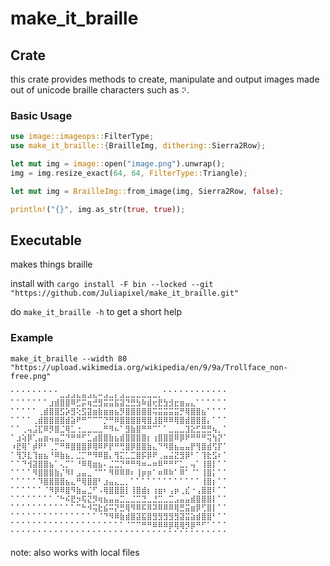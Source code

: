 # make_it_braille

## Crate

this crate provides methods to create, manipulate and output images made out
of unicode braille characters such as `⠝`.

### Basic Usage
```rust no_run
use image::imageops::FilterType;
use make_it_braille::{BrailleImg, dithering::Sierra2Row};

let mut img = image::open("image.png").unwrap();
img = img.resize_exact(64, 64, FilterType::Triangle);

let mut img = BrailleImg::from_image(img, Sierra2Row, false);

println!("{}", img.as_str(true, true));
```

## Executable
makes things braille

install with `cargo install -F bin --locked --git "https://github.com/Juliapixel/make_it_braille.git"`

do `make_it_braille -h` to get a short help

### Example

`make_it_braille --width 80 "https://upload.wikimedia.org/wikipedia/en/9/9a/Trollface_non-free.png"`

```
⠁⠁⠁⠁⠁⠁⠁⠁⠁⣀⣠⣠⣄⣤⣠⣄⠤⣠⣀⡄⣠⣀⣀⣀⣀⣀⣀⡀⠁⠁⠁⠁⠁⠁⠁⠁⠁⠁⠁⠁
⠁⠁⠁⠁⠁⠁⠁⣰⣾⣿⣿⠿⣋⡭⢶⣚⣻⣭⣭⣯⣽⣙⣛⣳⠷⣾⢖⣟⣳⣺⣖⣶⣤⣄⠁⠁⠁⠁⠁⠁
⠁⠁⠁⠁⠁⢀⣾⣿⣿⣫⡵⣻⢕⣫⣽⣶⣷⣶⣶⣦⡻⣿⣿⣿⣿⣿⢭⣭⣭⣭⣭⡛⢿⣿⣿⣦⠁⠁⠁⠁
⠁⠁⠁⠁⢀⣾⣿⣿⣿⣿⣾⣵⠟⠛⠉⠉⠉⡙⠛⠿⣿⣿⣿⣿⢿⣿⣸⣿⠿⠿⢿⣿⣾⣿⣿⣿⡄⠁⠁⠁
⠁⠁⢀⢤⣨⣏⠿⡻⣿⣈⢿⣁⢐⣀⣀⣀⣀⠛⠻⠦⠁⣻⣷⣿⠛⠛⠉⠁⠁⣀⣀⣀⣹⣕⣋⣛⣛⢦⡀⠁
⠁⣰⢵⡿⢁⣤⣶⢤⣤⣉⠙⠛⠛⠋⣁⣴⣿⣿⣷⣦⣾⣿⣿⣿⣿⡆⢰⣿⣿⣿⠿⡿⠟⠛⠛⠛⢭⢳⡝⠁
⠰⣟⢿⠁⡾⠟⠃⢀⡉⠛⠿⣿⣿⣿⡿⢿⠿⠟⡟⠛⢛⣿⡿⣿⣿⣷⣄⠙⠻⣿⣦⣤⣤⡟⢻⣿⣾⢫⡏⠁
⠁⢻⡹⣇⢹⣶⣦⠘⠿⣷⣦⡀⣈⡉⠛⠻⠿⣿⡄⢻⣍⣁⣉⣿⡯⡿⠟⢀⣤⣬⣝⣻⡿⠃⠁⢹⣗⣫⠆⠁
⠁⠁⠙⢺⣽⣿⣿⣦⠁⢄⡉⠁⠘⠿⢿⣶⣦⠄⣈⣉⡙⠛⠛⠻⠶⠤⠶⠿⠛⠛⠋⣁⡀⢤⠁⢸⣿⡇⠁⠁
⠁⠁⠁⠁⠻⣿⣿⣿⣷⡌⠻⠇⣠⣤⣀⠈⠉⠁⠻⠿⠿⠿⠆⢸⡶⡶⠁⠶⠿⠷⠁⠿⠁⠈⠁⢸⣿⡅⠁⠁
⠁⠁⠁⠁⠁⠹⣿⣿⣿⣿⣦⣄⠛⢿⣿⣿⠃⣰⣤⣄⣀⡀⠁⠁⠁⠁⠁⠁⠁⠁⠁⠁⠁⠁⠁⢸⣿⡆⠁⠁
⠁⠁⠁⠁⠁⠁⠈⠻⡿⠿⣿⠻⣷⣤⣈⠋⠠⢿⣿⣿⣿⡇⢸⣿⣾⡆⢰⣶⠆⢠⡶⢀⣎⠐⢠⣿⣿⠇⠁⠁
⠁⠁⠁⠁⠁⠁⠁⠁⠈⠓⠮⣟⡲⢯⣝⡻⢶⣦⣤⣤⣉⣀⣈⣉⣙⣀⣘⣉⣀⣉⣠⣤⣤⣾⣿⣿⣿⡇⠁⠁
⠁⠁⠁⠁⠁⠁⠁⠁⠁⠁⠁⠁⠉⠓⠺⢭⣗⣮⠭⡝⣛⢿⠻⠿⠯⠿⠽⠿⠿⠿⢿⣛⣭⣶⡿⢋⣿⡇⠁⠁
⠁⠁⠁⠁⠁⠁⠁⠁⠁⠁⠁⠁⠁⠁⠁⠁⠈⠙⠻⠿⣷⣾⣿⣽⣯⣿⣻⣻⣻⣻⣻⣽⣭⣵⣾⣿⣿⠃⠁⠁
⠁⠁⠁⠁⠁⠁⠁⠁⠁⠁⠁⠁⠁⠁⠁⠁⠁⠁⠁⠁⠁⠈⠉⠉⠛⠛⠿⠿⠿⡿⢿⢿⡻⡿⠛⠋⠁⠁⠁⠁
⠁⠁⠁⠁⠁⠁⠁⠁⠁⠁⠁⠁⠁⠁⠁⠁⠁⠁⠁⠁⠁⠁⠁⠁⠁⠁⠁⠁⠁⠁⠁⠁⠁⠁⠁⠁⠁⠁⠁⠁
```
note: also works with local files
